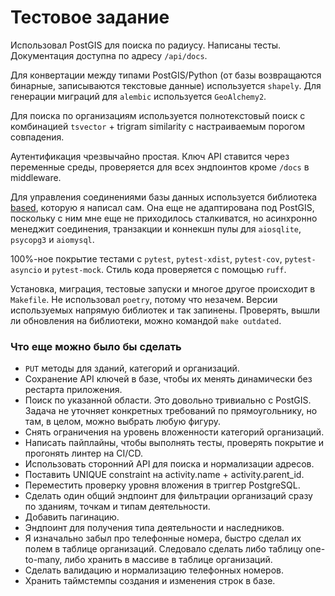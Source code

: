 # Тестовое задание

Использовал PostGIS для поиска по радиусу. Написаны тесты. Документация доступна
по адресу `/api/docs`.

Для конвертации между типами PostGIS/Python (от базы возвращаются бинарные,
записываются текстовые данные) используется `shapely`. Для генерации миграций
для `alembic` используется `GeoAlchemy2`.

Для поиска по организациям используется полнотекстовый поиск с комбинацией
`tsvector` + trigram similarity с настраиваемым порогом совпадения.

Аутентификация чрезвычайно простая. Ключ API ставится через переменные среды,
проверяется для всех эндпоинтов кроме `/docs` в middleware.

Для управления соединениями базы данных используется библиотека
[based](https://github.com/ansipunk/based), которую я написал сам. Она еще не
адаптирована под PostGIS, поскольку с ним мне еще не приходилось сталкиватся, но
асинхронно менеджит соединения, транзакции и коннекшн пулы для `aiosqlite`,
`psycopg3` и `aiomysql`.

100%-ное покрытие тестами с `pytest`, `pytest-xdist`, `pytest-cov`,
`pytest-asyncio` и `pytest-mock`. Стиль кода проверяется с помощью `ruff`.

Установка, миграция, тестовые запуски и многое другое происходит в `Makefile`.
Не использовал `poetry`, потому что незачем. Версии используемых напрямую
библиотек и так запинены. Проверять, вышли ли обновления на библиотеки, можно
командой `make outdated`.

### Что еще можно было бы сделать

- `PUT` методы для зданий, категорий и организаций.
- Сохранение API ключей в базе, чтобы их менять динамически без рестарта
  приложения.
- Поиск по указанной области. Это довольно тривиально с PostGIS. Задача не
  уточняет конкретных требований по прямоугольнику, но там, в целом, можно
  выбрать любую фигуру.
- Снять ограничения на уровень вложенности категорий организаций.
- Написать пайплайны, чтобы выполнять тесты, проверять покрытие и прогонять
  линтер на CI/CD.
- Использовать сторонний API для поиска и нормализации адресов.
- Поставить UNIQUE constraint на activity.name + activity.parent_id.
- Переместить проверку уровня вложения в триггер PostgreSQL.
- Сделать один общий эндпоинт для фильтрации организаций сразу по зданиям,
  точкам и типам деятельности.
- Добавить пагинацию.
- Эндпоинт для получения типа деятельности и наследников.
- Я изначально забыл про телефонные номера, быстро сделал их полем в таблице
  организаций. Следовало сделать либо таблицу one-to-many, либо хранить в
  массиве в таблице организаций.
- Сделать валидацию и нормализацию телефонных номеров.
- Хранить таймстемпы создания и изменения строк в базе.
